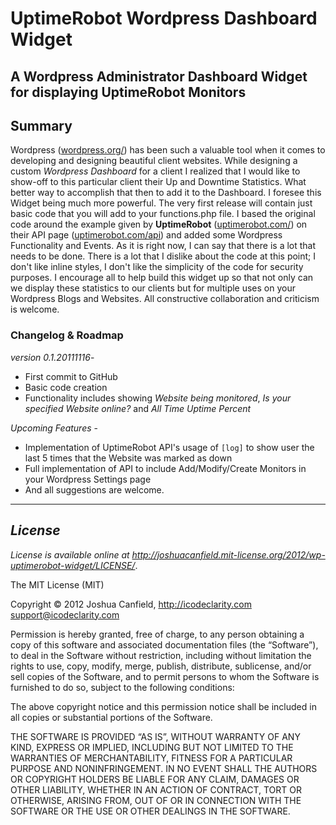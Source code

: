 # UptimeRobot Wordpress Dashboard Widget

## A Wordpress Administrator Dashboard Widget for displaying UptimeRobot Monitors

## Summary

Wordpress ([wordpress.org/](http://codex.wordpress.org/)) has been such a valuable tool when it comes to developing and designing beautiful client websites. While designing a custom _Wordpress Dashboard_ for a client I realized that I would like to show-off to this particular client their Up and Downtime Statistics. What better way to accomplish that then to add it to the Dashboard. I foresee this Widget being much more powerful. The very first release will contain just basic code that you will add to your functions.php file. I based the original code around the example given by **UptimeRobot** ([uptimerobot.com/](http://www.uptimerobot.com/)) on their API page ([uptimerobot.com/api](http://uptimerobot.com/api.asp)) and added some Wordpress Functionality and Events. As it is right now, I can say that there is a lot that needs to be done. There is a lot that I dislike about the code at this point; I don't like inline styles, I don't like the simplicity of the code for security purposes. I encourage all to help build this widget up so that not only can we display these statistics to our clients but for multiple uses on your Wordpress Blogs and Websites. All constructive collaboration and criticism is welcome.

### Changelog & Roadmap

_version 0.1.20111116_-

* First commit to GitHub
* Basic code creation
* Functionality includes showing _Website being monitored_, _Is your specified Website online?_ and _All Time Uptime Percent_

_Upcoming Features_ -

* Implementation of UptimeRobot API's usage of ` [log] ` to show user the last 5 times that the Website was marked as down
* Full implementation of API to include Add/Modify/Create Monitors in your Wordpress Settings page
* And all suggestions are welcome.

***

## _License_

_License is available online at http://joshuacanfield.mit-license.org/2012/wp-uptimerobot-widget/LICENSE/_.

The MIT License (MIT)

Copyright © 2012 Joshua Canfield, http://icodeclarity.com <support@icodeclarity.com>

Permission is hereby granted, free of charge, to any person obtaining a copy of this software and associated documentation files (the “Software”), to deal in the Software without restriction, including without limitation the rights to use, copy, modify, merge, publish, distribute, sublicense, and/or sell copies of the Software, and to permit persons to whom the Software is furnished to do so, subject to the following conditions:

The above copyright notice and this permission notice shall be included in all copies or substantial portions of the Software.

THE SOFTWARE IS PROVIDED “AS IS”, WITHOUT WARRANTY OF ANY KIND, EXPRESS OR IMPLIED, INCLUDING BUT NOT LIMITED TO THE WARRANTIES OF MERCHANTABILITY, FITNESS FOR A PARTICULAR PURPOSE AND NONINFRINGEMENT. IN NO EVENT SHALL THE AUTHORS OR COPYRIGHT HOLDERS BE LIABLE FOR ANY CLAIM, DAMAGES OR OTHER LIABILITY, WHETHER IN AN ACTION OF CONTRACT, TORT OR OTHERWISE, ARISING FROM, OUT OF OR IN CONNECTION WITH THE SOFTWARE OR THE USE OR OTHER DEALINGS IN THE SOFTWARE.